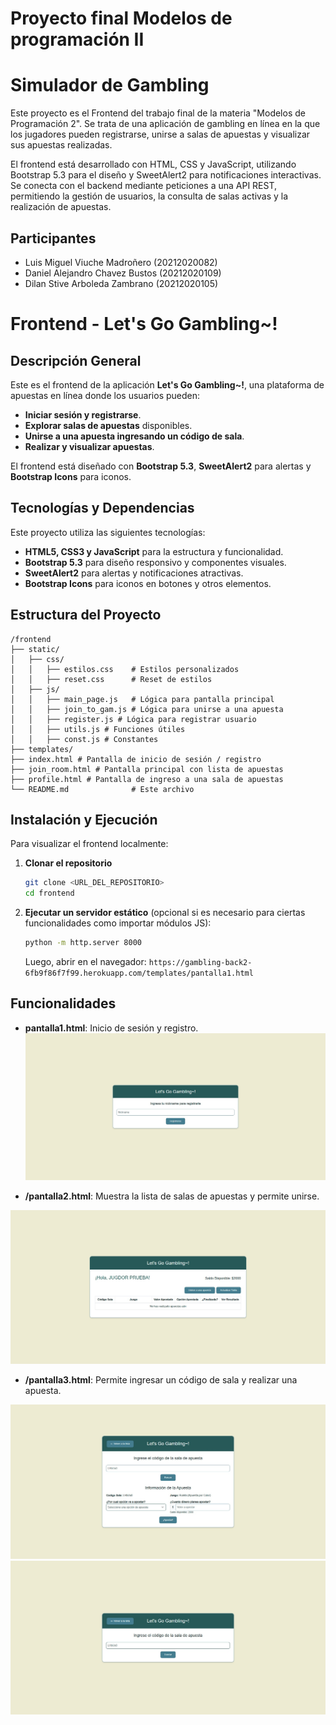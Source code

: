 # Proyecto final Modelos de programación II
# Simulador de Gambling

Este proyecto es el Frontend del trabajo final de la materia "Modelos de Programación 2". Se trata de una aplicación de gambling en línea en la que los jugadores pueden registrarse, unirse a salas de apuestas y visualizar sus apuestas realizadas.

El frontend está desarrollado con HTML, CSS y JavaScript, utilizando Bootstrap 5.3 para el diseño y SweetAlert2 para notificaciones interactivas. Se conecta con el backend mediante peticiones a una API REST, permitiendo la gestión de usuarios, la consulta de salas activas y la realización de apuestas.

## Participantes
- Luis Miguel Viuche Madroñero (20212020082)
- Daniel Alejandro Chavez Bustos (20212020109)
- Dilan Stive Arboleda Zambrano (20212020105)

# Frontend - Let's Go Gambling\~!

## Descripción General

Este es el frontend de la aplicación **Let's Go Gambling\~!**, una plataforma de apuestas en línea donde los usuarios pueden:

- **Iniciar sesión y registrarse**.
- **Explorar salas de apuestas** disponibles.
- **Unirse a una apuesta ingresando un código de sala**.
- **Realizar y visualizar apuestas**.

El frontend está diseñado con **Bootstrap 5.3**, **SweetAlert2** para alertas y **Bootstrap Icons** para iconos.

## Tecnologías y Dependencias

Este proyecto utiliza las siguientes tecnologías:

- **HTML5, CSS3 y JavaScript** para la estructura y funcionalidad.
- **Bootstrap 5.3** para diseño responsivo y componentes visuales.
- **SweetAlert2** para alertas y notificaciones atractivas.
- **Bootstrap Icons** para iconos en botones y otros elementos.

## Estructura del Proyecto

```
/frontend
├── static/
│   ├── css/
│   │   ├── estilos.css    # Estilos personalizados
│   │   ├── reset.css      # Reset de estilos
│   ├── js/
│   │   ├── main_page.js   # Lógica para pantalla principal 
│   │   ├── join_to_gam.js # Lógica para unirse a una apuesta 
│   │   ├── register.js # Lógica para registrar usuario
│   │   ├── utils.js # Funciones útiles
│   │   ├── const.js # Constantes
├── templates/
├── index.html # Pantalla de inicio de sesión / registro
├── join_room.html # Pantalla principal con lista de apuestas
├── profile.html # Pantalla de ingreso a una sala de apuestas
└── README.md              # Este archivo
```

## Instalación y Ejecución

Para visualizar el frontend localmente:

1. **Clonar el repositorio**

   ```sh
   git clone <URL_DEL_REPOSITORIO>
   cd frontend
   ```

2. **Ejecutar un servidor estático** (opcional si es necesario para ciertas funcionalidades como importar módulos JS):

   ```sh
   python -m http.server 8000
   ```

   Luego, abrir en el navegador: `https://gambling-back2-6fb9f86f7f99.herokuapp.com/templates/pantalla1.html`

## Funcionalidades

- **pantalla1.html**: Inicio de sesión y registro.
![Pantalla de inicio](assets/inicio.jpeg)

  
- **/pantalla2.html**: Muestra la lista de salas de apuestas y permite unirse.

![Menu apuestas](assets/menuapuestas.jpeg)

- **/pantalla3.html**: Permite ingresar un código de sala y realizar una apuesta.

![Pantalla de inicio](assets/menusalas.jpeg)
![Pantalla de inicio](assets/menu_unirsalas.jpeg)



